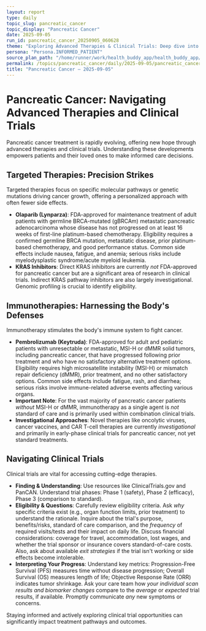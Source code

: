 ```yaml
---
layout: report
type: daily
topic_slug: pancreatic_cancer
topic_display: "Pancreatic Cancer"
date: 2025-09-05
run_id: pancreatic_cancer_20250905_060628
theme: "Exploring Advanced Therapies & Clinical Trials: Deep dive into targeted therapies, immunotherapies, and how to identify and evaluate relevant clinical trials."
persona: "Persona.INFORMED_PATIENT"
source_plan_path: "/home/runner/work/health_buddy_app/health_buddy_app/.results/pancreatic_cancer/weekly_plan/2025-09-01/plan.json"
permalink: /topics/pancreatic_cancer/daily/2025-09-05/pancreatic_cancer_20250905_060628/
title: "Pancreatic Cancer — 2025-09-05"
---
```


# Pancreatic Cancer: Navigating Advanced Therapies and Clinical Trials

Pancreatic cancer treatment is rapidly evolving, offering new hope through advanced therapies and clinical trials. Understanding these developments empowers patients and their loved ones to make informed care decisions.

## Targeted Therapies: Precision Strikes

Targeted therapies focus on specific molecular pathways or genetic mutations driving cancer growth, offering a personalized approach with often fewer side effects.

*   **Olaparib (Lynparza)**: FDA-approved for maintenance treatment of adult patients with germline BRCA-mutated (gBRCAm) metastatic pancreatic adenocarcinoma whose disease has not progressed on at least 16 weeks of first-line platinum-based chemotherapy. Eligibility requires a confirmed germline BRCA mutation, metastatic disease, prior platinum-based chemotherapy, and good performance status. Common side effects include nausea, fatigue, and anemia; serious risks include myelodysplastic syndrome/acute myeloid leukemia.
*   **KRAS Inhibitors**: Direct KRAS inhibitors are currently *not* FDA-approved for pancreatic cancer but are a significant area of research in clinical trials. Indirect KRAS pathway inhibitors are also largely investigational. Genomic profiling is crucial to identify eligibility.

## Immunotherapies: Harnessing the Body's Defenses

Immunotherapy stimulates the body's immune system to fight cancer.

*   **Pembrolizumab (Keytruda)**: FDA-approved for adult and pediatric patients with unresectable or metastatic, MSI-H or dMMR solid tumors, including pancreatic cancer, that have progressed following prior treatment and who have no satisfactory alternative treatment options. Eligibility requires high microsatellite instability (MSI-H) or mismatch repair deficiency (dMMR), prior treatment, and no other satisfactory options. Common side effects include fatigue, rash, and diarrhea; serious risks involve immune-related adverse events affecting various organs.
*   **Important Note**: For the vast majority of pancreatic cancer patients *without* MSI-H or dMMR, immunotherapy as a single agent is *not* standard of care and is primarily used within combination clinical trials.
*   **Investigational Approaches**: Novel therapies like oncolytic viruses, cancer vaccines, and CAR T-cell therapies are currently *investigational* and primarily in early-phase clinical trials for pancreatic cancer, not yet standard treatments.

## Navigating Clinical Trials

Clinical trials are vital for accessing cutting-edge therapies.

*   **Finding & Understanding**: Use resources like ClinicalTrials.gov and PanCAN. Understand trial phases: Phase 1 (safety), Phase 2 (efficacy), Phase 3 (comparison to standard).
*   **Eligibility & Questions**: Carefully review eligibility criteria. Ask *why* specific criteria exist (e.g., organ function limits, prior treatment) to understand the rationale. Inquire about the trial's purpose, benefits/risks, standard of care comparison, and the *frequency* of required visits/tests and their impact on daily life. Discuss financial considerations: coverage for travel, accommodation, lost wages, and whether the trial sponsor or insurance covers standard-of-care costs. Also, ask about available *exit strategies* if the trial isn't working or side effects become intolerable.
*   **Interpreting Your Progress**: Understand key metrics: Progression-Free Survival (PFS) measures time without disease progression; Overall Survival (OS) measures length of life; Objective Response Rate (ORR) indicates tumor shrinkage. Ask your care team how *your individual scan results and biomarker changes* compare to the *average* or *expected* trial results, if available. Promptly communicate *any* new symptoms or concerns.

Staying informed and actively exploring clinical trial opportunities can significantly impact treatment pathways and outcomes.
